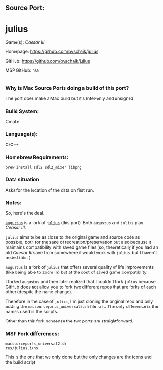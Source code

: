 ## Source Port:
# julius

Game(s): *Caesar III*

Homepage: https://github.com/bvschaik/julius

GitHub: https://github.com/bvschaik/julius

MSP GitHub: n/a

#
### Why is Mac Source Ports doing a build of this port?
The port does make a Mac build but it's Intel-only and unsigned

### Build System: 
Cmake

### Language(s):
C/C++

### Homebrew Requirements:

```
brew install sdl2 sdl2_mixer libpng
```
### Data situation
Asks for the location of the data on first run. 

### Notes:
So, here's the deal. 

[`augustus`](augustus.md) is a fork of [`julius`](julius.md) (this port). Both `augustus` and `julius` play *Ceasar III*. 

`julius` aims to be as close to the original game and source code as possible, both for the sake of recreation/preservation but also because it maintains compatibility with saved game files (so, theoretically if you had an old *Caesar III* save from somewhere it would work with `julius`, but I haven't tested this. )

`augustus` is a fork of `julius` that offers several quality of life improvements (like being able to zoom in) but at the cost of saved game compatiblity. 

I forked `augustus` and then later realized that I couldn't fork `julius` because GitHub does not allow you to fork two different repos that are forks of each other (despite the name change). 

Therefore in the case of `julius`, I'm just cloning the original repo and only adding the `macsourceports_universal2.sh` file to it. The only difference is the names used in the scripts. 

Other than this fork nonsense the two ports are straightforward. 

### MSP Fork differences:
```
macsourceports_universal2.sh
res/julius.icns
```

This is the one that we only clone but the only changes are the icons and the build script